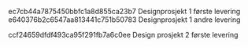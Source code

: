 ec7cb44a7875450bbfc1a8d855ca23b7 Designprosjekt 1 første levering
e640376b2c6547aa813441c751b50783 Designprosjekt 1 andre levering

ccf24659dfdf493ca95f291fb7a6c0ee Design prosjekt 2 første levering
